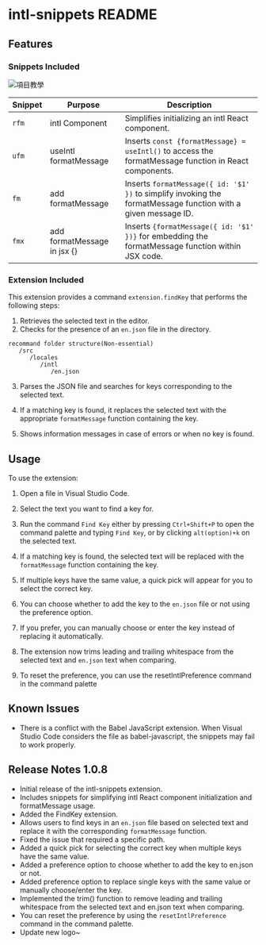 # intl-snippets README

## Features

### Snippets Included

![項目教學](images/demo.gif)

| Snippet  | Purpose | Description |
| ------------- | ------------- | ------------- |
| `rfm`  | intl Component  | Simplifies initializing an intl React component. |
| `ufm`  | useIntl formatMessage  | Inserts `const {formatMessage} = useIntl()` to access the formatMessage function in React components. |
| `fm`  | add formatMessage  | Inserts `formatMessage({ id: '$1' })` to simplify invoking the formatMessage function with a given message ID. |
| `fmx`  | add formatMessage in jsx {}  | Inserts `{formatMessage({ id: '$1' })}` for embedding the formatMessage function within JSX code. |

### Extension Included

This extension provides a command `extension.findKey` that performs the following steps:

1. Retrieves the selected text in the editor.
2. Checks for the presence of an `en.json` file in the directory.

```
recommand folder structure(Non-essential)
   /src
      /locales
         /intl
            /en.json
```

3. Parses the JSON file and searches for keys corresponding to the selected text.

4. If a matching key is found, it replaces the selected text with the appropriate `formatMessage` function containing the key.

5. Shows information messages in case of errors or when no key is found.

## Usage

To use the extension:

1. Open a file in Visual Studio Code.

2. Select the text you want to find a key for.

3. Run the command `Find Key` either by pressing `Ctrl+Shift+P` to open the command palette and typing `Find Key`, or by clicking `alt(option)+k` on the selected text.

4. If a matching key is found, the selected text will be replaced with the `formatMessage` function containing the key.

5. If multiple keys have the same value, a quick pick will appear for you to select the correct key.

6. You can choose whether to add the key to the `en.json` file or not using the preference option.

7. If you prefer, you can manually choose or enter the key instead of replacing it automatically.

8. The extension now trims leading and trailing whitespace from the selected text and `en.json` text when comparing.

9. To reset the preference, you can use the resetIntlPreference command in the command palette

## Known Issues

- There is a conflict with the Babel JavaScript extension. When Visual Studio Code considers the file as babel-javascript, the snippets may fail to work properly.

## Release Notes 1.0.8

- Initial release of the intl-snippets extension.
- Includes snippets for simplifying intl React component initialization and formatMessage usage.
- Added the FindKey extension.
- Allows users to find keys in an `en.json` file based on selected text and replace it with the corresponding `formatMessage` function.
- Fixed the issue that required a specific path.
- Added a quick pick for selecting the correct key when multiple keys have the same value.
- Added a preference option to choose whether to add the key to en.json or not.
- Added preference option to replace single keys with the same value or manually choose/enter the key.
- Implemented the trim() function to remove leading and trailing whitespace from the selected text and en.json text when comparing.
- You can reset the preference by using the `resetIntlPreference` command in the command palette.
- Update new logo~
